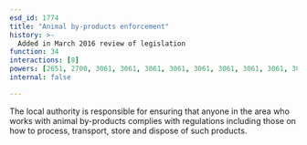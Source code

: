 ```yaml
---
esd_id: 1774
title: "Animal by-products enforcement"
history: >-
  Added in March 2016 review of legislation
function: 34
interactions: [8]
powers: [2651, 2700, 3061, 3061, 3061, 3061, 3061, 3061, 3061, 3061, 3061, 3061, 3061, 3062, 3062, 3062, 3062, 3062, 3062, 3062, 3062, 3062, 3062, 3062, 3063, 3063, 3063, 3063, 3063, 3063, 3063, 3063, 3063, 3063, 3063, 3064, 3064, 3064, 3064, 3064, 3064, 3064, 3064, 3064, 3064, 3064, 3065, 3065, 3065, 3065, 3065, 3065, 3065, 3065, 3065, 3065, 3065, 3066, 3066, 3066, 3066, 3066, 3066, 3066, 3066, 3066, 3066, 3066, 3067, 3067, 3067, 3067, 3067, 3067, 3067, 3067, 3067, 3067, 3067, 3068, 3068, 3068, 3068, 3068, 3068, 3068, 3068, 3068, 3068, 3068, 3069, 3069, 3069, 3069, 3069, 3069, 3069, 3069, 3069, 3069, 3069, 3070, 3070, 3070, 3070, 3070, 3070, 3070, 3070, 3070, 3070, 3070, 3071, 3071, 3071, 3071, 3071, 3071, 3071, 3071, 3071, 3071, 3071, 3072, 3072, 3072, 3072, 3072, 3072, 3072, 3072, 3072, 3072, 3072, 3073, 3073, 3073, 3073, 3073, 3073, 3073, 3073, 3073, 3073, 3073, 3074, 3074, 3074, 3074, 3074, 3074, 3074, 3074, 3074, 3074, 3074]
internal: false

---
```


The local authority is responsible for ensuring that anyone in the area who works with animal by-products complies with regulations including those on how to process, transport, store and dispose of such products.

